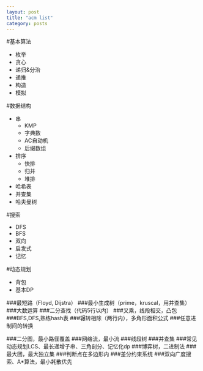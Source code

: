 ```yaml
---
layout: post
title: "acm list"
category: posts
---
```

#基本算法
* 枚举
* 贪心
* 递归&分治
* 递推
* 构造
* 模拟

#数据结构
* 串
  * KMP
  * 字典数
  * AC自动机
  * 后缀数组
* 排序
  * 快排
  * 归并
  * 堆排
* 哈希表
* 并查集
* 哈夫曼树
  
#搜索
* DFS
* BFS
* 双向
* 启发式
* 记忆

#动态规划
* 背包
* 基本DP

###最短路（Floyd, Dijstra）
###最小生成树（prime，kruscal，用并查集）
###大数运算
###二分查找（代码5行以内）
###叉乘，线段相交，凸包
###BFS,DFS,熟练hash表
###辗转相除（两行内），多角形面积公式
###任意进制间的转换

###二分图，最小路径覆盖
###网络流，最小流
###线段树
###并查集
###常见动态规划LCS、最长递增子串、三角剖分、记忆化dp 
###博弈树，二进制法
###最大团，最大独立集
###判断点在多边形内
###差分约束系统
###双向广度搜索、A*算法，最小耗散优先
